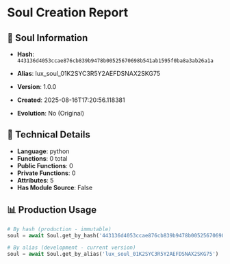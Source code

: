 # Soul Creation Report

## 🧬 Soul Information
- **Hash**: `443136d4053ccae876cb839b9478b00525670698b541ab1595f0ba8a3ab26a1a`
- **Alias**: lux_soul_01K2SYC3R5Y2AEFDSNAX2SKG75
- **Version**: 1.0.0
- **Created**: 2025-08-16T17:20:56.118381

- **Evolution**: No (Original)

## 🔧 Technical Details
- **Language**: python
- **Functions**: 0 total
- **Public Functions**: 0
- **Private Functions**: 0
- **Attributes**: 5
- **Has Module Source**: False

## 📊 Production Usage
```python
# By hash (production - immutable)
soul = await Soul.get_by_hash('443136d4053ccae876cb839b9478b00525670698b541ab1595f0ba8a3ab26a1a')

# By alias (development - current version)
soul = await Soul.get_by_alias('lux_soul_01K2SYC3R5Y2AEFDSNAX2SKG75')
```
